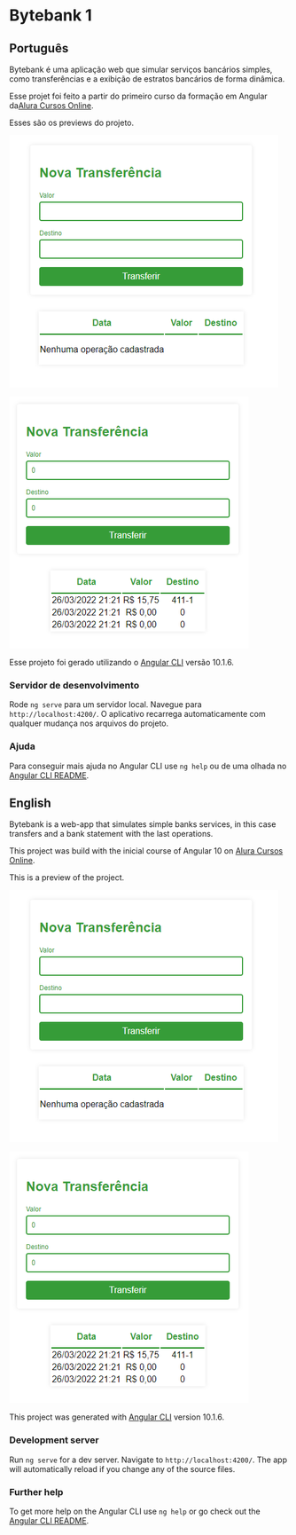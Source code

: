 # Bytebank 1

## Português

Bytebank é uma aplicação web que simular serviços bancários simples, como transferências e a exibição de estratos bancários de forma dinâmica.

Esse projet foi feito a partir do primeiro curso da formação em Angular da[Alura Cursos Online](https://www.alura.com.br/).

Esses são os previews do projeto.

![bytebank preview](src/readme/print_bytebank.png)

![bytebank preview](src/readme/print_bytebank_2.png)

Esse projeto foi gerado utilizando o [Angular CLI](https://github.com/angular/angular-cli) versão 10.1.6.

### Servidor de desenvolvimento

Rode `ng serve` para um servidor local. Navegue para `http://localhost:4200/`. O aplicativo recarrega automaticamente com qualquer mudança nos arquivos do projeto.

### Ajuda

Para conseguir mais ajuda no Angular CLI use `ng help` ou de uma olhada no [Angular CLI README](https://github.com/angular/angular-cli/blob/master/README.md).

## English

Bytebank is a web-app that simulates simple banks services, in this case transfers and a bank statement with the last operations.

This project was build with the inicial course of Angular 10 on [Alura Cursos Online](https://www.alura.com.br/).

This is a preview of the project.

![bytebank preview](src/readme/print_bytebank.png)

![bytebank preview](src/readme/print_bytebank_2.png)

This project was generated with [Angular CLI](https://github.com/angular/angular-cli) version 10.1.6.

### Development server

Run `ng serve` for a dev server. Navigate to `http://localhost:4200/`. The app will automatically reload if you change any of the source files.

### Further help

To get more help on the Angular CLI use `ng help` or go check out the [Angular CLI README](https://github.com/angular/angular-cli/blob/master/README.md).
